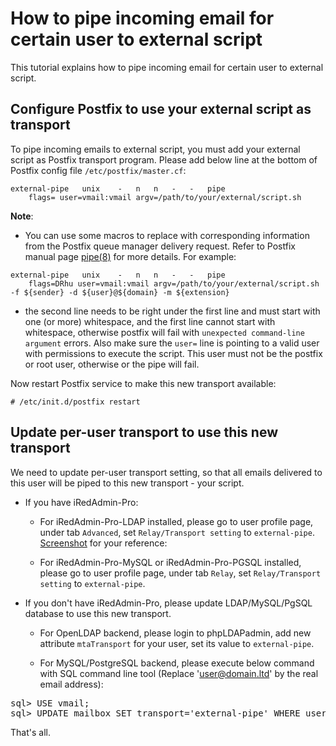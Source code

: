 # How to pipe incoming email for certain user to external script 

This tutorial explains how to pipe incoming email for certain user to external script.

## Configure Postfix to use your external script as transport

To pipe incoming emails to external script, you must add your external script
as Postfix transport program. Please add below line at the bottom of Postfix
config file `/etc/postfix/master.cf`:

```
external-pipe   unix    -   n   n   -   -   pipe
    flags= user=vmail:vmail argv=/path/to/your/external/script.sh
```

__Note__:

* You can use some macros to replace with corresponding information from the
Postfix queue manager delivery request. Refer to Postfix manual page
[pipe(8)](http://www.postfix.org/pipe.8.html) for more details. For example:

```
external-pipe   unix    -   n   n   -   -   pipe
    flags=DRhu user=vmail:vmail argv=/path/to/your/external/script.sh -f ${sender} -d ${user}@${domain} -m ${extension}
```

* the second line needs to be right under the first line and must start with
one (or more) whitespace, and the first line cannot start with whitespace,
otherwise postfix will fail with `unexpected command-line argument` errors.
Also make sure the `user=` line is pointing to a valid user with permissions
to execute the script. This user must not be the postfix or root user, otherwise
or the pipe will fail.

Now restart Postfix service to make this new transport available:

```
# /etc/init.d/postfix restart
```

## Update per-user transport to use this new transport

We need to update per-user transport setting, so that all emails delivered to
this user will be piped to this new transport - your script.

* If you have iRedAdmin-Pro:

    * For iRedAdmin-Pro-LDAP installed, please go to user profile page, under
tab `Advanced`, set `Relay/Transport setting` to `external-pipe`.
[Screenshot](http://www.iredmail.org/images/iredadmin/user_profile_relay.png) for your reference:

    * For iRedAdmin-Pro-MySQL or iRedAdmin-Pro-PGSQL installed, please go
to user profile page, under tab `Relay`, set `Relay/Transport setting` to
`external-pipe`.

* If you don't have iRedAdmin-Pro, please update LDAP/MySQL/PgSQL database to
use this new transport.

	*  For OpenLDAP backend, please login to phpLDAPadmin, add new attribute
       `mtaTransport` for your user, set its value to `external-pipe`.

	* For MySQL/PostgreSQL backend, please execute below command with SQL
      command line tool (Replace 'user@domain.ltd' by the real email address):

<pre>
sql> USE vmail;
sql> UPDATE mailbox SET transport='external-pipe' WHERE username='user@domain.ltd';
</pre>

That's all.
